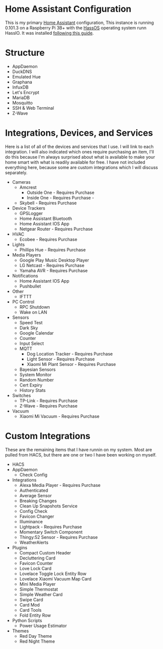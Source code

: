 # Home Assistant Configuration
This is my primary [Home Assistant](https://home-assistant.io/) configuration, This instance is running 0.101.3 on a Raspberry Pi 3B+ with the [HassOS](https://github.com/home-assistant/hassos) operating system runn HassIO.  It was installed [following this guide](https://www.home-assistant.io/hassio/installation/).

# Structure
* AppDaemon
* DuckDNS
* Emulated Hue
* Graphana
* InfuxDB
* Let's Encrypt
* MariaDB
* Mosquitto
* SSH & Web Terminal
* Z-Wave

# Integrations, Devices, and Services
Here is a list of all of the devices and services that I use.  I will link to each integration.  I will also indicated which ones require purchasing an item, I'll do this because I'm always surprised about what is available to make your home smart with what is readily available for free.  I have not included everything here, because some are custom integrations which I will discuss separately.

* Cameras
  * Amcrest
    * Outside One - Requires Purchase
    * Inside One - Requires Purchase - 
  * Skybell - Requires Purchase
* Device Trackers
  * GPSLogger
  * Home Assistant Bluetooth
  * Home Assistant IOS App
  * Netgear Router - Requires Purchase
* HVAC
  * Ecobee - Requires Purchase
* Lights
  * Phillips Hue - Requires Purchase
* Media Players
  * Google Play Music Desktop Player
  * LG Netcast - Requires Purchase
  * Yamaha AVR - Requires Purchase
* Notifications
  * Home Assistant IOS App
  * Pushbullet
* Other
  * IFTTT
* PC Control
  * RPC Shutdown
  * Wake on LAN
* Sensors
  * Speed Test
  * Dark Sky
  * Google Calendar
  * Counter
  * Input Select
  * MQTT
    * Dog Location Tracker - Requires Purchase
    * Light Sensor - Requires Purchase
    * Xiaomi Mi Plant Sensor - Requires Purchase
  * Bayesian Sensors
  * System Monitor
  * Random Number
  * Cert Expiry
  * History Stats
* Switches
  * TP-Link - Requires Purchase
  * Z-Wave - Requires Purchase
* Vacuum
  * Xiaomi Mi Vacuum - Requires Purchase

# Custom Integrations
These are the remaining items that I have runnin on my system.  Most are pulled from HACS, but there are one or two I have been working on myself.

* HACS
* AppDaemon
  * Check Config
* Integrations
  * Alexa Media Player - Requires Purchase
  * Authenticated
  * Average Sensor
  * Breaking Changes
  * Clean Up Snapshots Service
  * Config Check
  * Favicon Changer
  * Illuminance
  * Lightpack - Requires Purchase
  * Momentary Switch Component
  * Thingy:52 Sensor - Requires Purchase
  * WeatherAlerts
* Plugins
  * Compact Custom Header
  * Decluttering Card
  * Favicon Counter
  * Love Lock Card
  * Lovelace Toggle Lock Entity Row
  * Lovelace Xiaomi Vacuum Map Card
  * Mini Media Player
  * Simple Thermostat
  * Simple Weather Card
  * Swipe Card
  * Card Mod
  * Card Tools
  * Fold Entity Row
* Python Scripts
  * Power Usage Estimator
* Themes
  * Red Day Theme
  * Red Night Theme
